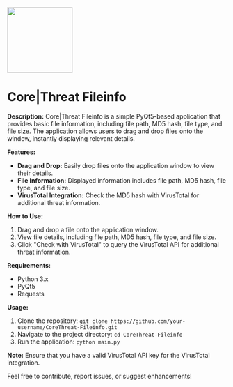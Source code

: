 <img src="https://corethreat.net/ct_logo_big.png" height="150px"> 

# Core|Threat Fileinfo

**Description:**
Core|Threat Fileinfo is a simple PyQt5-based application that provides basic file information, including file path, MD5 hash, file type, and file size. The application allows users to drag and drop files onto the window, instantly displaying relevant details.

**Features:**
- **Drag and Drop:** Easily drop files onto the application window to view their details.
- **File Information:** Displayed information includes file path, MD5 hash, file type, and file size.
- **VirusTotal Integration:** Check the MD5 hash with VirusTotal for additional threat information.

**How to Use:**
1. Drag and drop a file onto the application window.
2. View file details, including file path, MD5 hash, file type, and file size.
3. Click "Check with VirusTotal" to query the VirusTotal API for additional threat information.

**Requirements:**
- Python 3.x
- PyQt5
- Requests

**Usage:**
1. Clone the repository: `git clone https://github.com/your-username/CoreThreat-Fileinfo.git`
2. Navigate to the project directory: `cd CoreThreat-Fileinfo`
3. Run the application: `python main.py`

**Note:**
Ensure that you have a valid VirusTotal API key for the VirusTotal integration.

Feel free to contribute, report issues, or suggest enhancements!
